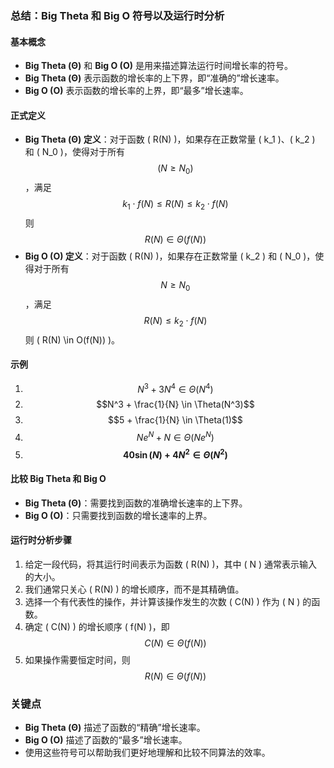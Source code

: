 ### 总结：Big Theta 和 Big O 符号以及运行时分析

#### 基本概念
- **Big Theta (Θ)** 和 **Big O (O)** 是用来描述算法运行时间增长率的符号。
- **Big Theta (Θ)** 表示函数的增长率的上下界，即“准确的”增长速率。
- **Big O (O)** 表示函数的增长率的上界，即“最多”增长速率。

#### 正式定义

- **Big Theta (Θ) 定义**：对于函数 \( R(N) \)，如果存在正数常量 \( k_1 \)、\( k_2 \) 和 \( N_0 \)，使得对于所有 $$( N \geq N_0 )$$，满足
  $$
  k_1 \cdot f(N) \leq R(N) \leq k_2 \cdot f(N)
  $$
  则$$R(N) \in \Theta(f(N))$$
- **Big O (O) 定义**：对于函数 \( R(N) \)，如果存在正数常量 \( k_2 \) 和 \( N_0 \)，使得对于所有 $$ N \geq N_0$$，满足
  $$
  R(N) \leq k_2 \cdot f(N)
  $$
  则 \( R(N) \in O(f(N)) \)。

#### 示例

1. $$N^3 + 3N^4 \in \Theta(N^4)$$
2. $$N^3 + \frac{1}{N} \in \Theta(N^3)$$
3. $$5 + \frac{1}{N} \in \Theta(1)$$
4. $$Ne^N + N \in \Theta(Ne^N)$$
5. **$$40 \sin(N) + 4N^2 \in \Theta(N^2)$$**
#### 比较 Big Theta 和 Big O

- **Big Theta (Θ)**：需要找到函数的准确增长速率的上下界。
- **Big O (O)**：只需要找到函数的增长速率的上界。

#### 运行时分析步骤

1. 给定一段代码，将其运行时间表示为函数 \( R(N) \)，其中 \( N \) 通常表示输入的大小。
2. 我们通常只关心 \( R(N) \) 的增长顺序，而不是其精确值。
3. 选择一个有代表性的操作，并计算该操作发生的次数 \( C(N) \) 作为 \( N \) 的函数。
4. 确定 \( C(N) \) 的增长顺序 \( f(N) \)，即 $$C(N) \in \Theta(f(N))$$
5. 如果操作需要恒定时间，则 $$R(N) \in \Theta(f(N))$$

### 关键点

- **Big Theta (Θ)** 描述了函数的“精确”增长速率。
- **Big O (O)** 描述了函数的“最多”增长速率。
- 使用这些符号可以帮助我们更好地理解和比较不同算法的效率。